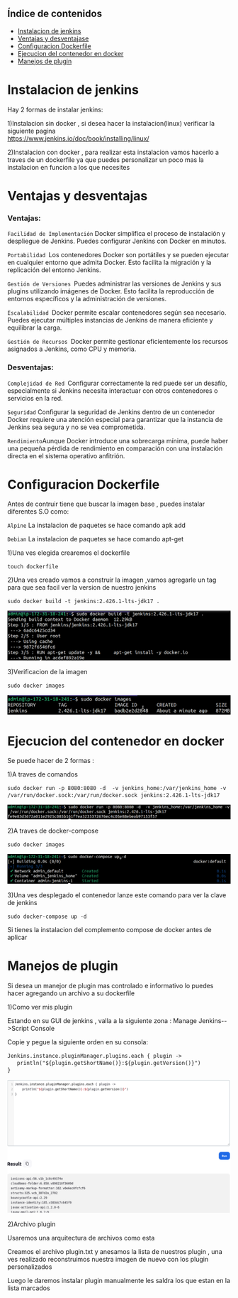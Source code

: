 ## Índice de contenidos
* [Instalacion de jenkins](#item1)
* [Ventajas y desventajase](#item2)
* [Configuracion Dockerfile](#item3)
* [Ejecucion del contenedor en docker](#item4)
* [Manejos de plugin](#item5)


<a name="item1"></a>
# Instalacion de jenkins

Hay 2 formas de instalar jenkins:

   1)Instalacion sin docker , si desea hacer la instalacion(linux) verificar la siguiente pagina       
   https://www.jenkins.io/doc/book/installing/linux/ 

   2)Instalacion con docker , para realizar esta instalacion vamos hacerlo a traves de un dockerfile ya que puedes personalizar un poco     mas la instalacion en funcion a los que necesites 
   
<a name="item2"></a>
# Ventajas y desventajas 

### Ventajas:

`Facilidad de Implementación` Docker simplifica el proceso de instalación y despliegue de Jenkins. Puedes configurar Jenkins con Docker en minutos.

`Portabilidad `Los contenedores Docker son portátiles y se pueden ejecutar en cualquier entorno que admita Docker. Esto facilita la migración y la replicación del entorno Jenkins.

`Gestión de Versiones `Puedes administrar las versiones de Jenkins y sus plugins utilizando imágenes de Docker. Esto facilita la reproducción de entornos específicos y la administración de versiones.

`Escalabilidad `Docker permite escalar contenedores según sea necesario. Puedes ejecutar múltiples instancias de Jenkins de manera eficiente y equilibrar la carga.

`Gestión de Recursos `Docker permite gestionar eficientemente los recursos asignados a Jenkins, como CPU y memoria.


### Desventajas:

`Complejidad de Red `Configurar correctamente la red puede ser un desafío, especialmente si Jenkins necesita interactuar con otros contenedores o servicios en la red.

`Seguridad` Configurar la seguridad de Jenkins dentro de un contenedor Docker requiere una atención especial para garantizar que la instancia de Jenkins sea segura y no se vea comprometida.

`Rendimiento`Aunque Docker introduce una sobrecarga mínima, puede haber una pequeña pérdida de rendimiento en comparación con una instalación directa en el sistema operativo anfitrión.

<a name="item3"></a>
# Configuracion Dockerfile 

Antes de contruir tiene que buscar la imagen base , puedes instalar diferentes S.O como:

`Alpine` La instalacion de paquetes se hace comando apk add

`Debian` La instalacion de paquetes se hace comando apt-get

1)Una ves elegida crearemos el dockerfile

```
touch dockerfile
```

2)Una ves creado vamos a construir la imagen ,vamos agregarle un tag para que sea facil ver la version de nuestro jenkins

```
sudo docker build -t jenkins:2.426.1-lts-jdk17 .
```
![Diagrama](https://github.com/Andherson333333/Docker/blob/main/Jenkins/imagenes/Captura%20desde%202023-11-20%2001-27-13.png)

3)Verificacion de la imagen

```
sudo docker images
```
![Diagrama](https://github.com/Andherson333333/Docker/blob/main/Jenkins/imagenes/Captura%20desde%202023-11-20%2001-29-49.png)

<a name="item4"></a>
# Ejecucion del contenedor en docker

Se puede hacer de 2 formas :

   1)A traves de comandos 

 ```
sudo docker run -p 8080:8080 -d  -v jenkins_home:/var/jenkins_home -v /var/run/docker.sock:/var/run/docker.sock jenkins:2.426.1-lts-jdk17
```
![Diagrama](https://github.com/Andherson333333/Docker/blob/main/Jenkins/imagenes/Captura%20desde%202023-11-20%2001-31-08.png)

   2)A traves de docker-compose

 ```
sudo docker images
```
![Diagrama](https://github.com/Andherson333333/Docker/blob/main/Jenkins/imagenes/Captura%20desde%202023-11-20%2001-39-10.png)

3)Una ves desplegado el contenedor lanze este comando para ver la clave de jenkins

 ```
sudo docker-compose up -d
```

   
Si tienes la instalacion del complemento compose de docker antes de aplicar

<a name="item5"></a>
# Manejos de plugin

Si desea un manejor de plugin mas controlado e informativo lo puedes hacer agregando un archivo a su dockerfile

1)Como ver mis plugin

Estando en su GUI de jenkins , valla a la siguiente zona :
Manage Jenkins-->Script Console

Copie y pegue la siguiente orden en su consola:

 ```
Jenkins.instance.pluginManager.plugins.each { plugin ->
    println("${plugin.getShortName()}:${plugin.getVersion()}")
}

```
![Diagrama](https://github.com/Andherson333333/Docker/blob/main/Jenkins/imagenes/jenkins-plugin1.png)


2)Archivo plugin

Usaremos una arquitectura de archivos como esta 

Creamos el archivo plugin.txt y anesamos la lista de nuestros plugin , una ves realizado reconstruimos nuestra imagen de nuevo con los plugin personalizados

Luego le daremos instalar plugin manualmente les saldra los que estan en la lista marcados















